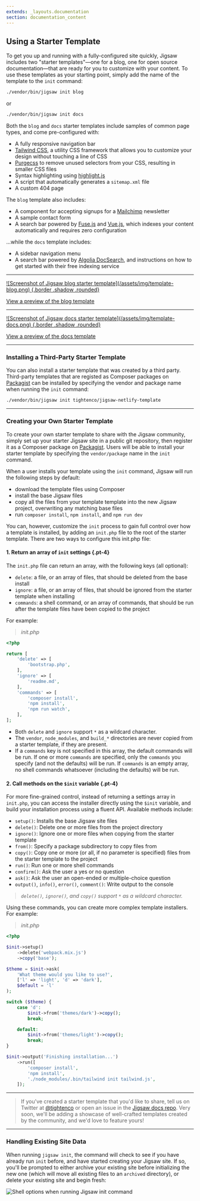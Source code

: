 ```yaml
---
extends: _layouts.documentation
section: documentation_content
---
```


## Using a Starter Template

To get you up and running with a fully-configured site quickly, Jigsaw includes two "starter templates"—one for a blog, one for open source documentation—that are ready for you to customize with your content. To use these templates as your starting point, simply add the name of the template to the `init` command:

```bash
./vendor/bin/jigsaw init blog
```

or

```bash
./vendor/bin/jigsaw init docs
```

Both the `blog` and `docs` starter templates include samples of common page types, and come pre-configured with:

- A fully responsive navigation bar
- [Tailwind CSS](https://tailwindcss.com/), a utility CSS framework that allows you to customize your design without touching a line of CSS
- [Purgecss](https://www.purgecss.com/) to remove unused selectors from your CSS, resulting in smaller CSS files
- Syntax highlighting using [highlight.js](https://highlightjs.org/)
- A script that automatically generates a `sitemap.xml` file
- A custom 404 page

The `blog` template also includes:

- A component for accepting signups for a [Mailchimp](https://mailchimp.com/) newsletter
- A sample contact form
- A search bar powered by [Fuse.js](http://fusejs.io/) and [Vue.js](https://vuejs.org/), which indexes your content automatically and requires zero configuration

...while the `docs` template includes:

- A sidebar navigation menu
- A search bar powered by [Algolia DocSearch](https://community.algolia.com/docsearch/), and instructions on how to get started with their free indexing service

---

<a class="block pt-6" href="http://jigsaw-blog-staging.tighten.co/" target="_blank">
    ![Screenshot of Jigsaw blog starter template](/assets/img/template-blog.png) {.border .shadow .rounded}
</a>

<a href="http://jigsaw-blog-staging.tighten.co/" target="_blank">View a preview of the blog template</a>

---

<a class="block pt-6" href="http://jigsaw-docs-staging.tighten.co/" target="_blank">
    ![Screenshot of Jigsaw docs starter template](/assets/img/template-docs.png) {.border .shadow .rounded}
</a>

<a href="http://jigsaw-docs-staging.tighten.co/" target="_blank">View a preview of the docs template</a>

---

### Installing a Third-Party Starter Template

You can also install a starter template that was created by a third party. Third-party templates that are registed as Composer packages on [Packagist](https://packagist.org/) can be installed by specifying the vendor and package name when running the `init` command:

```bash
./vendor/bin/jigsaw init tightenco/jigsaw-netlify-template
```

---

### Creating your Own Starter Template

To create your own starter template to share with the Jigsaw community, simply set up your starter Jigsaw site in a public git repository, then register it as a Composer package on [Packagist](https://packagist.org/). Users will be able to install your starter template by specifying the `vendor/package` name in the `init` command.

When a user installs your template using the `init` command, Jigsaw will run the following steps by default:

- download the template files using Composer
- install the base Jigsaw files
- copy all the files from your template template into the new Jigsaw project, overwriting any matching base files
- run `composer install`, `npm install`, and `npm run dev`

You can, however, customize the `init` process to gain full control over how a template is installed, by adding an `init.php` file to the root of the starter template. There are two ways to configure this init.php file:

#### 1. Return an array of `init` settings {.pt-4}

The `init.php` file can return an array, with the following keys (all optional):

- `delete`: a file, or an array of files, that should be deleted from the base install
- `ignore`: a file, or an array of files, that should be ignored from the starter template when installing
- `commands`: a shell command, or an array of commands, that should be run after the template files have been copied to the project

For example:

> _init.php_

```php
<?php

return [
    'delete' => [
        'bootstrap.php',
    ],
    'ignore' => [
        'readme.md',
    ],
    'commands' => [
        'composer install',
        'npm install',
        'npm run watch',
    ],
];
```

- Both `delete` and `ignore` support `*` as a wildcard character.
- The `vendor`, `node_modules`, and `build_*` directories are never copied from a starter template, if they are present.
- If a `commands` key is not specified in this array, the default commands will be run. If one or more `commands` are specified, only the `commands` you specify (and not the defaults) will be run. If `commands` is an empty array, no shell commands whatsoever (including the defaults) will be run.

#### 2. Call methods on the `$init` variable {.pt-4}

For more fine-grained control, instead of returning a settings array in `init.php`, you can access the installer directly using the `$init` variable, and build your installation process using a fluent API. Available methods include:

- `setup()`: Installs the base Jigsaw site files
- `delete()`: Delete one or more files from the project directory
- `ignore()`: Ignore one or more files when copying from the starter template
- `from()`: Specify a package subdirectory to copy files from
- `copy()`: Copy one or more (or all, if no parameter is specified) files from the starter template to the project
- `run()`: Run one or more shell commands
- `confirm()`: Ask the user a yes or no question
- `ask()`: Ask the user an open-ended or multiple-choice question
- `output()`, `info()`, `error()`, `comment()`: Write output to the console

> _`delete()`, `ignore()`, and `copy()` support `*` as a wildcard character._

<div class="pb-4"></div>

Using these commands, you can create more complex template installers. For example:

> _init.php_

```php
<?php

$init->setup()
    ->delete('webpack.mix.js')
    ->copy('base');

$theme = $init->ask(
    'What theme would you like to use?',
    ['l' => 'light', 'd' => 'dark'],
    $default = 'l'
);

switch ($theme) {
    case 'd':
        $init->from('themes/dark')->copy();
        break;

    default:
        $init->from('themes/light')->copy();
        break;
}

$init->output('Finishing installation...')
    ->run([
        'composer install',
        'npm install',
        './node_modules/.bin/tailwind init tailwind.js',
    ]);
```

---

<div class="pt-2"></div>

> If you've created a starter template that you'd like to share, tell us on Twitter at [@tightenco](https://twitter.com/tightenco) or open an issue in the [Jigsaw docs repo](https://github.com/tightenco/jigsaw-site/issues). Very soon, we'll be adding a showcase of well-crafted templates created by the community, and we'd love to feature yours!

---

### Handling Existing Site Data

When running `jigsaw init`, the command will check to see if you have already run `init` before, and have started creating your Jigsaw site. If so, you'll be prompted to either archive your existing site before initializing the new one (which will move all existing files to an `archived` directory), or delete your existing site and begin fresh:

![Shell options when running Jigsaw init command](/assets/img/init-options.png)
